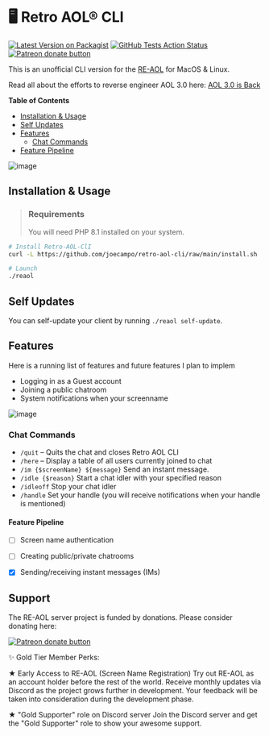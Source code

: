 # 🖥 Retro AOL® CLI
[![Latest Version on Packagist](https://img.shields.io/packagist/v/joecampo/retro-aol-cli.svg?style=flat-square)](https://packagist.org/packages/joecampo/retro-aol-cli)
[![GitHub Tests Action Status](https://github.com/joecampo/retro-aol-cli/actions/workflows/run-tests.yml/badge.svg?branch=main)](https://github.com/joecampo/retro-aol-cli/actions/workflows/run-tests.yml)
<span class="badge-patreon"><a href="https://www.patreon.com/re_aol" title="Donate to the RE-AOL project using Patreon"><img src="https://img.shields.io/badge/patreon-donate-green.svg" alt="Patreon donate button" /></a></span>

This is an unofficial CLI version for the [RE-AOL](https://github.com/irBags/Retro-AOL-client) for MacOS & Linux.

Read all about the efforts to reverse engineer AOL 3.0 here: [AOL 3.0 is Back](https://g.livejournal.com/10829.html)

**Table of Contents**

- [Installation & Usage](#installation--usage)
- [Self Updates](#self-updates)
- [Features](#features)
    - [Chat Commands](#chat-commands)
- [Feature Pipeline](#feature-pipeline)

![image](https://user-images.githubusercontent.com/3619398/173594316-ea31862b-741a-4f20-872d-d8e2a0c82bc7.png)

## Installation & Usage

> ### Requirements
> You will need PHP 8.1 installed on your system.

```bash
# Install Retro-AOL-ClI
curl -L https://github.com/joecampo/retro-aol-cli/raw/main/install.sh | sh

# Launch
./reaol
```

## Self Updates

You can self-update your client by running `./reaol self-update`.

## Features

Here is a running list of features and future features I plan to implem

- Logging in as a Guest account
- Joining a public chatroom
- System notifications when your screenname 

![image](https://user-images.githubusercontent.com/3619398/173602332-7e574059-0821-4c2b-b895-7046fd0f28aa.png)


### Chat Commands

- `/quit` – Quits the chat and closes Retro AOL CLI
- `/here` – Display a table of all users currently joined to chat
- `/im {$screenName} ${message}` Send an instant message.
- `/idle {$reason}` Start a chat idler with your specified reason
- `/idleoff` Stop your chat idler
- `/handle` Set your handle (you will receive notifications when your handle is mentioned)

#### Feature Pipeline
- [ ] Screen name authentication
- [ ] Creating public/private chatrooms
- [x] Sending/receiving instant messages (IMs)


## Support

The RE-AOL server project is funded by donations. Please consider donating here:

<span class="badge-patreon"><a href="https://www.patreon.com/re_aol" title="Donate to this project using Patreon"><img src="https://img.shields.io/badge/patreon-donate-green.svg" alt="Patreon donate button" /></a></span>

✨ Gold Tier Member Perks:

★ Early Access to RE-AOL (Screen Name Registration)
Try out RE-AOL as an account holder before the rest of the world. Receive monthly updates via Discord as the project grows further in development. Your feedback will be taken into consideration during the development phase.

★ "Gold Supporter" role on Discord server
Join the Discord server and get the "Gold Supporter" role to show your awesome support.
